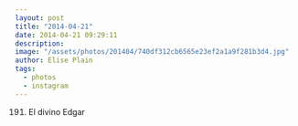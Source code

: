 ```yaml
---
layout: post
title: "2014-04-21"
date: 2014-04-21 09:29:11
description: 
image: "/assets/photos/201404/740df312cb6565e23ef2a1a9f281b3d4.jpg"
author: Elise Plain
tags: 
  - photos
  - instagram
---
```


191. El divino Edgar
<p></p>
